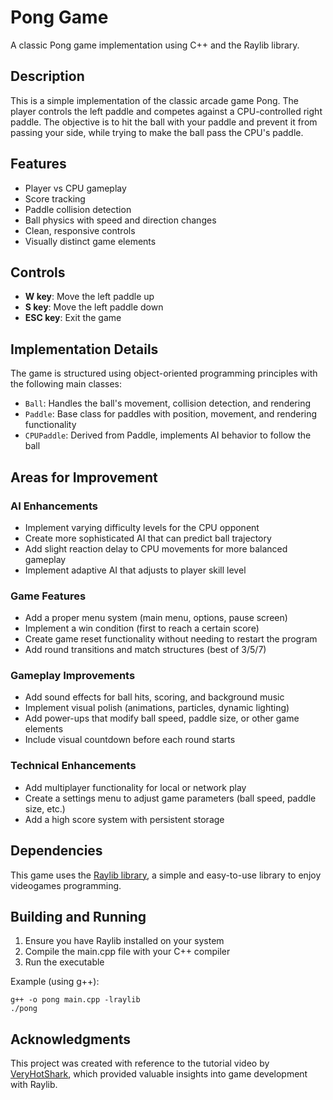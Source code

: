 # Pong Game

A classic Pong game implementation using C++ and the Raylib library.

## Description

This is a simple implementation of the classic arcade game Pong. The player controls the left paddle and competes against a CPU-controlled right paddle. The objective is to hit the ball with your paddle and prevent it from passing your side, while trying to make the ball pass the CPU's paddle.

## Features

- Player vs CPU gameplay
- Score tracking
- Paddle collision detection
- Ball physics with speed and direction changes
- Clean, responsive controls
- Visually distinct game elements

## Controls

- **W key**: Move the left paddle up
- **S key**: Move the left paddle down
- **ESC key**: Exit the game

## Implementation Details

The game is structured using object-oriented programming principles with the following main classes:
- `Ball`: Handles the ball's movement, collision detection, and rendering
- `Paddle`: Base class for paddles with position, movement, and rendering functionality
- `CPUPaddle`: Derived from Paddle, implements AI behavior to follow the ball

## Areas for Improvement 

### AI Enhancements
- Implement varying difficulty levels for the CPU opponent
- Create more sophisticated AI that can predict ball trajectory
- Add slight reaction delay to CPU movements for more balanced gameplay
- Implement adaptive AI that adjusts to player skill level

### Game Features
- Add a proper menu system (main menu, options, pause screen)
- Implement a win condition (first to reach a certain score)
- Create game reset functionality without needing to restart the program
- Add round transitions and match structures (best of 3/5/7)

### Gameplay Improvements
- Add sound effects for ball hits, scoring, and background music
- Implement visual polish (animations, particles, dynamic lighting)
- Add power-ups that modify ball speed, paddle size, or other game elements
- Include visual countdown before each round starts

### Technical Enhancements
- Add multiplayer functionality for local or network play
- Create a settings menu to adjust game parameters (ball speed, paddle size, etc.)
- Add a high score system with persistent storage

## Dependencies

This game uses the [Raylib library](https://www.raylib.com/index.html), a simple and easy-to-use library to enjoy videogames programming.

## Building and Running

1. Ensure you have Raylib installed on your system
2. Compile the main.cpp file with your C++ compiler
3. Run the executable

Example (using g++):
```
g++ -o pong main.cpp -lraylib
./pong
```

## Acknowledgments

This project was created with reference to the tutorial video by [VeryHotShark](https://www.youtube.com/watch?v=VLJlTaFvHo4&list=PLwR6ZGPvjVOTIMqUXnqyWaIfQg0xdHNZn), which provided valuable insights into game development with Raylib.
